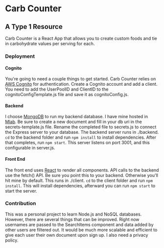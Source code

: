 # Carb Counter
## A Type 1 Resource
Carb Counter is a React App that allows you to create custom foods and tie in carbohydrate values per serving for each.

### Deployment
#### Cognito
You're going to need a couple things to get started. Carb Counter relies on [AWS Cognito](https://aws.amazon.com/cognito/) for authentication. Create a Cognito account and add a client. You need to add the UserPoolID and ClientID to the cognitoConfigTemplate.js file and save it as cognitoConfig.js.

#### Backend
I choose [MongoDB](https://www.mongodb.com/) to run my backend database. I have mine hosted in [Mlab](https://mlab.com). Be sure to create a new document and fill in your db uri in the secrets-template.js file. Rename the completed file to secrets.js to connect the Express server to your database. The backend server runs in ./backend. `cd` to the backend folder and run `npm install` to install dependencies. After that completes, run `npm start`. This server listens on port 3001, and this configurable in server.js.

#### Front End
The front end uses [React](https://www.reactjs.org) to render all components. API calls to the backend use the fetch() API. Be sure you point this to your backend. Otherwise you'll hit mine by default. This runs in ./client. `cd` to the client folder and run `npm install`. This will install dependencies, afterward you can run `npm start` to start the server.

### Contribution
This was a personal project to learn Node.js and NoSQL databases. However, there are several things that can be improved. Right now usernames are passed to the SearchItems component and data added by other users are filtered out. It would be much more scalable and efficient to give each user their own document upon sign up. I also need a privacy policy.